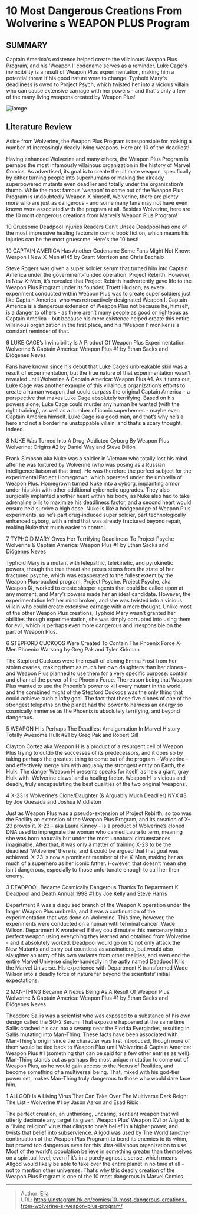 # 10 Most Dangerous Creations From Wolverine s WEAPON PLUS Program


## SUMMARY 


 Captain America&#39;s existence helped create the villainous Weapon Plus Program, and his &#39;Weapon I&#39; codename serves as a reminder. 
 Luke Cage&#39;s invincibility is a result of Weapon Plus experimentation, making him a potential threat if his good nature were to change. 
 Typhoid Mary&#39;s deadliness is owed to Project Psych, which twisted her into a vicious villain who can cause extensive carnage with her powers - and that&#39;s only a few of the many living weapons created by Weapon Plus! 

![iamge](https://static1.srcdn.com/wordpress/wp-content/uploads/2023/12/10-weapon-plus-featured.jpg)

## Literature Review

Aside from Wolverine, the Weapon Plus Program is responsible for making a number of increasingly deadly living weapons. Here are 10 of the deadliest! 




Having enhanced Wolverine and many others, the Weapon Plus Program is perhaps the most infamously villainous organization in the history of Marvel Comics. As advertised, its goal is to create the ultimate weapon, specifically by either turning people into superhumans or making the already superpowered mutants even deadlier and totally under the organization’s thumb.
While the most famous ‘weapon’ to come out of the Weapon Plus Program is undoubtedly Weapon X himself, Wolverine, there are plenty more who are just as dangerous - and some many fans may not have even known were associated with the program at all. Besides Wolverine, here are the 10 most dangerous creations from Marvel’s Weapon Plus Program!
            
 
 10 Gruesome Deadpool Injuries Readers Can’t Unsee 
Deadpool has one of the most impressive healing factors in comic book fiction, which means his injuries can be the most gruesome. Here&#39;s the 10 best! 












 








 10  CAPTAIN AMERICA Has Another Codename Some Fans Might Not Know: Weapon I 
New X-Men #145 by Grant Morrison and Chris Bachalo


 







Steve Rogers was given a super soldier serum that turned him into Captain America under the government-funded operation: Project Rebirth. However, in New X-Men, it’s revealed that Project Rebirth inadvertently gave life to the Weapon Plus Program under its founder, Truett Hudson, as every experiment conducted within Weapon Plus was to create super soldiers just like Captain America, who was retroactively designated Weapon I.
Captain America is a dangerous extension of Weapon Plus not because he, himself, is a danger to others - as there aren’t many people as good or righteous as Captain America - but because his mere existence helped create this entire villainous organization in the first place, and his ‘Weapon I’ moniker is a constant reminder of that.





 9  LUKE CAGE’s Invincibility Is A Product Of Weapon Plus Experimentation 
Wolverine &amp; Captain America: Weapon Plus #1 by Ethan Sacks and Diógenes Neves
        

Fans have known since his debut that Luke Cage’s unbreakable skin was a result of experimentation, but the true nature of that experimentation wasn’t revealed until Wolverine &amp; Captain America: Weapon Plus #1. As it turns out, Luke Cage was another example of this villainous organization’s efforts to create a human weapon that could surpass the original Captain America - a perspective that makes Luke Cage absolutely terrifying.
Based on his powers alone, Luke Cage could murder any human he wanted (with the right training), as well as a number of iconic superheroes - maybe even Captain America himself. Luke Cage is a good man, and that’s why he’s a hero and not a borderline unstoppable villain, and that’s a scary thought, indeed.





 8  NUKE Was Turned Into A Drug-Addicted Cyborg By Weapon Plus 
Wolverine: Origins #2 by Daniel Way and Steve Dillon


 







Frank Simpson aka Nuke was a soldier in Vietnam who totally lost his mind after he was tortured by Wolverine (who was posing as a Russian intelligence liaison at that time). He was therefore the perfect subject for the experimental Project Homegrown, which operated under the umbrella of Weapon Plus. Homegrown turned Nuke into a cyborg, implanting armor under his skin with other additional cybernetic upgrades. They also surgically implanted another heart within his body, as Nuke also had to take adrenaline pills to maximize his deadliness factor, and a second heart would ensure he’d survive a high dose.
Nuke is like a hodgepodge of Weapon Plus experiments, as he’s part drug-induced super soldier, part technologically enhanced cyborg, with a mind that was already fractured beyond repair, making Nuke that much easier to control.





 7  TYPHOID MARY Owes Her Terrifying Deadliness To Project Psyche 
Wolverine &amp; Captain America: Weapon Plus #1 by Ethan Sacks and Diógenes Neves
        

Typhoid Mary is a mutant with telepathic, telekinetic, and pyrokinetic powers, though the true threat she poses stems from the state of her fractured psyche, which was exasperated to the fullest extent by the Weapon Plus-backed program, Project Psyche. Project Psyche, aka Weapon IX, worked to create sleeper agents that could be called upon at any moment, and Mary’s powers made her an ideal candidate. However, the experimentation left her mind broken, and she was twisted into a vicious villain who could create extensive carnage with a mere thought.
Unlike most of the other Weapon Plus creations, Typhoid Mary wasn’t granted her abilities through experimentation, she was simply corrupted into using them for evil, which is perhaps even more dangerous and irresponsible on the part of Weapon Plus.





 6  STEPFORD CUCKOOS Were Created To Contain The Phoenix Force 
X-Men Phoenix: Warsong by Greg Pak and Tyler Kirkman
        

The Stepford Cuckoos were the result of cloning Emma Frost from her stolen ovaries, making them as much her own daughters than her clones - and Weapon Plus planned to use them for a very specific purpose: contain and channel the power of the Phoenix Force. The reason being that Weapon Plus wanted to use the Phoenix’s power to kill every mutant in the world, and the combined might of the Stepford Cuckoos was the only thing that could achieve such a lofty goal.
The fact that these five clones of one of the strongest telepaths on the planet had the power to harness an energy so cosmically immense as the Phoenix is absolutely terrifying, and beyond dangerous.





 5  WEAPON H Is Perhaps The Deadliest Amalgamation In Marvel History 
Totally Awesome Hulk #21 by Greg Pak and Robert Gill
        

Clayton Cortez aka Weapon H is a product of a resurgent cell of Weapon Plus trying to outdo the successes of its predecessors, and it does so by taking perhaps the greatest thing to come out of the program - Wolverine - and effectively merge him with arguably the strongest entity on Earth, the Hulk.
The danger Weapon H presents speaks for itself, as he’s a giant, gray Hulk with &#39;Wolverine claws&#39; and a healing factor. Weapon H is vicious and deadly, truly encapsulating the best qualities of the two original ‘weapons’.





 4  X-23 Is Wolverine’s Clone/Daughter (&amp; Arguably Much Deadlier) 
NYX #3 by Joe Quesada and Joshua Middleton


 







Just as Weapon Plus was a pseudo-extension of Project Rebirth, so too was the Facility an extension of the Weapon Plus Program, and its creation of X-23 proves it. X-23 - aka Laura Kinney - is a product of Wolverine’s cloned DNA used to impregnate the woman who carried Laura to term, meaning she was born naturally but under the most unnatural circumstances imaginable. After that, it was only a matter of training X-23 to be the deadliest ‘Wolverine’ there is, and it could be argued that that goal was achieved.
X-23 is now a prominent member of the X-Men, making her as much of a superhero as her iconic father. However, that doesn’t mean she isn’t dangerous, especially to those unfortunate enough to call her their enemy.





 3  DEADPOOL Became Cosmically Dangerous Thanks To Department K 
Deadpool and Death Annual 1998 #1 by Joe Kelly and Steve Harris
        

Department K was a disguised branch of the Weapon X operation under the larger Weapon Plus umbrella, and it was a continuation of the experimentation that was done on Wolverine. This time, however, the experiments were conducted on a human with terminal cancer: Wade Wilson. Department K wondered if they could mutate this mercenary into a perfect weapon using everything they learned and obtained from Wolverine - and it absolutely worked.
Deadpool would go on to not only attack the New Mutants and carry out countless assassinations, but would also slaughter an army of his own variants from other realities, and even end the entire Marvel Universe single-handedly in the aptly named Deadpool Kills the Marvel Universe. His experience with Department K transformed Wade Wilson into a deadly force of nature far beyond the scientists’ initial expectations.





 2  MAN-THING Became A Nexus Being As A Result Of Weapon Plus 
Wolverine &amp; Captain America: Weapon Plus #1 by Ethan Sacks and Diógenes Neves
        

Theodore Sallis was a scientist who was exposed to a substance of his own design called the SO-2 Serum. That exposure happened at the same time Sallis crashed his car into a swamp near the Florida Everglades, resulting in Sallis mutating into Man-Thing. These facts have been associated with Man-Thing’s origin since the character was first introduced, though none of them would be tied back to Weapon Plus until Wolverine &amp; Captain America: Weapon Plus #1 (something that can be said for a few other entries as well).
Man-Thing stands out as perhaps the most unique mutation to come out of Weapon Plus, as he would gain access to the Nexus of Realities, and become something of a multiversal being. That, mixed with his god-tier power set, makes Man-Thing truly dangerous to those who would dare face him.





 1  ALLGOD Is A Living Virus That Can Take Over The Multiverse 
Dark Reign: The List - Wolverine #1 by Jason Aaron and Esad Ribic
        

The perfect creation, an unthinking, uncaring, sentient weapon that will utterly decimate any target its given, Weapon Plus’ Weapon XVI or Allgod is a “living religion” virus that clings to one’s belief in a higher power, and twists that belief into subservience. Allgod was used by The World (another continuation of the Weapon Plus Program) to bend its enemies to its whim, but proved too dangerous even for this ultra-villainous organization to use.
Most of the world’s population believe in something greater than themselves on a spiritual level, even if it’s in a purely agnostic sense, which means Allgod would likely be able to take over the entire planet in no time at all - not to mention other universes. That’s why this deadly creation of the Weapon Plus Program is one of the 10 most dangerous in Marvel Comics.

---

> Author: [Ella](https://instagram.hk.cn/)  
> URL: https://instagram.hk.cn/comics/10-most-dangerous-creations-from-wolverine-s-weapon-plus-program/  

